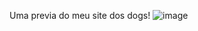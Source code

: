 Uma previa do meu site dos dogs!
![image](https://github.com/user-attachments/assets/30fbe732-593b-499d-90ef-d5e6ff29a660)
